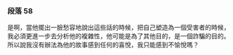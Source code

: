 ### 段落 58

是啊，當他擺出一臉愁容地說出這些話的時候，把自己塑造為一個受害者的時候，我必須更進一步去分析他的複雜性，他可能是為了其他目的，是一個詐騙的目的。所以說我沒有辦法為他的故事感到任何的喜悅，我只能感到不愉悅嗎？